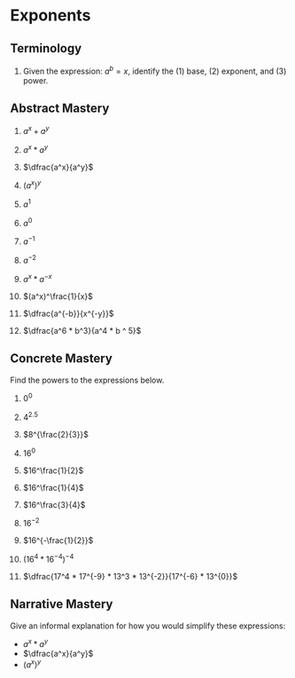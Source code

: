 # Exponents

## Terminology

1. Given the expression: $a^b = x$, identify the (1) base, (2) exponent, and (3) power.

## Abstract Mastery

1. $a^x + a^y$

2. $a^x * a^y$

3. $\dfrac{a^x}{a^y}$

4. $(a^x)^y$

5. $a^1$

6. $a^0$

7. $a^{-1}$

8. $a^{-2}$

9. $a^x * a^{-x}$

10. $(a^x)^\frac{1}{x}$

11. $\dfrac{a^{-b}}{x^{-y}}$

12. $\dfrac{a^6 * b^3}{a^4 * b ^ 5}$

## Concrete Mastery

Find the powers to the expressions below.

1. $0^0$

2. $4^{2.5}$

3. $8^{\frac{2}{3}}$

3. $16^{0}$

4. $16^\frac{1}{2}$

5.  $16^\frac{1}{4}$

6. $16^\frac{3}{4}$

7. $16^{-2}$

8. $16^{-\frac{1}{2}}$

9. $(16^4 * 16^{-4})^{-4}$

10. $\dfrac{17^4 * 17^{-9} * 13^3 * 13^{-2}}{17^{-6} * 13^{0}}$

## Narrative Mastery

Give an informal explanation for how you would simplify these expressions:

 * $a^x * a^y$
 * $\dfrac{a^x}{a^y}$
 * $(a^x)^y$
